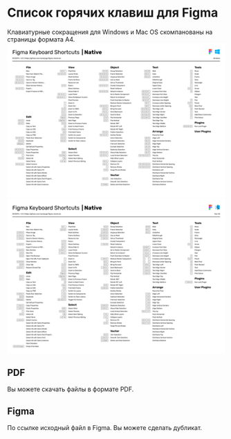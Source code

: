# Список горячих клавиш для Figma
Клавиатурные сокращения для Windows и Mac OS скомпанованы на страницы формата А4.
<img width="933" alt="image" src="https://github.com/vandesign/figma-shortcuts/blob/master/images/figma-shortcuts-windows-native.png">
<img width="933" alt="image" src="https://github.com/vandesign/figma-shortcuts/blob/master/images/figma-shortcuts-macos-native.png">
## PDF
Вы можете скачать файлы в формате PDF.
## Figma
По ссылке исходный файл в Figma. Вы можете сделать дубликат.
